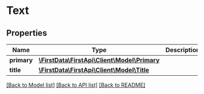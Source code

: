 # Text

## Properties
Name | Type | Description | Notes
------------ | ------------- | ------------- | -------------
**primary** | [**\FirstData\FirstApi\Client\Model\Primary**](Primary.md) |  | [optional] 
**title** | [**\FirstData\FirstApi\Client\Model\Title**](Title.md) |  | [optional] 

[[Back to Model list]](../README.md#documentation-for-models) [[Back to API list]](../README.md#documentation-for-api-endpoints) [[Back to README]](../README.md)


